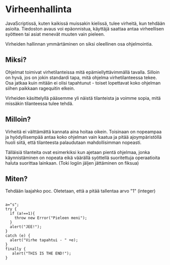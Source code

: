 Virheenhallinta
===============

JavaScriptissä, kuten kaikissä muissakin kielissä, tulee virheitä, kun tehdään asioita. Tiedoston avaus voi epäonnistua,
käyttäjä saattaa antaa virheellisen syötteen tai asiat menevät muuten vain pieleen.

Virheiden hallinnan ymmärtäminen on siksi oleellinen osa ohjelmointia.

Miksi?
------

Ohjelmat toimivat virhetilanteissa mitä epämiellyttävimmällä tavalla. Silloin on hyvä, jos on jokin standardi tapa, mitä
ohjelma virhetilanteessa tekee. Osa jatkaa kuin mitään ei olisi tapahtunut - toiset lopettavat koko ohjelman siihen
paikkaan ragequitin elkein.

Virheiden käsittelyllä pääsemme yli näistä tilanteista ja voimme sopia, mitä missäkin tilanteessa tulee tehdä.

Milloin?
--------

Virheitä ei välttämättä kannata aina hoitaa oikein. Toisinaan on nopeampaa ja hyödyllisempää antaa koko ohjelman vain
kaatua ja pitää ajoympäristöllä huoli siitä, että tilanteesta palaudutaan mahdollisimman nopeasti.

Tälläisiä tilanteita ovat esimerkiksi kun ajetaan pientä ohjelmaa, jonka käynnistäminen on nopeata eikä väärällä
syöttellä suoritettuja operaatioita haluta suorittaa lainkaan. (Toki logiin jäljen jättäminen on fiksua)

Miten?
------
Tehdään laajahko poc.
Oletetaan, että a pitää tallentaa arvo "1" (integer)

<pre><code>
a="s";
try {
  if (a!==1){
    throw new Error("Pieleen meni");
  }
  alert("JEE!");
}
catch (e) {
  alert("Virhe tapahtui - " +e);
}
finally {
   alert("THIS IS THE END!");
}
</code></pre>
